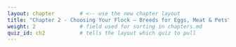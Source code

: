 ```yaml
---
layout: chapter        # <‑‑ use the new chapter layout
title: "Chapter 2 - Choosing Your Flock – Breeds for Eggs, Meat & Pets"
weight: 2              # field used for sorting in chapters.md
quiz_id: ch2           # tells the layout which quiz to pull
---
```


